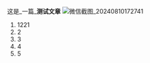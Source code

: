 这是_一篇_**测试文章**
![微信截图_20240810172741](https://github.com/user-attachments/assets/55ac06d3-87e7-4cf1-a047-5bd5683f7b29)

1. 1221
2. 2
3. 3
4. 4
5. 5

